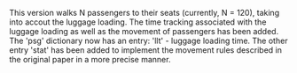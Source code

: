 This version walks N passengers to their seats (currently, N = 120),
taking into accout the luggage loading. The time tracking associated with the luggage loading as well as the movement of passengers has been added.
The 'psg' dictionary now has an entry: 'llt' - luggage loading time.
The other entry 'stat' has been added to implement the movement rules described in the original paper in a more precise manner.
